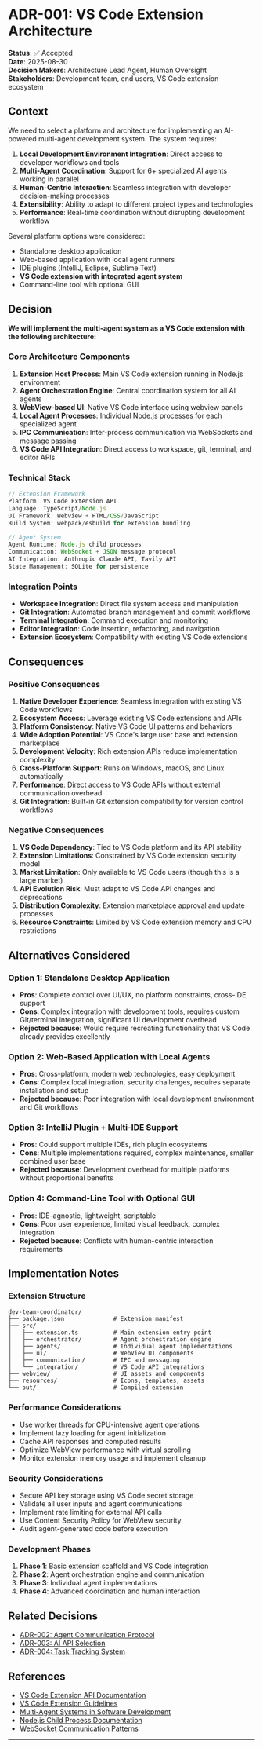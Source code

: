 # ADR-001: VS Code Extension Architecture

**Status**: ✅ Accepted  
**Date**: 2025-08-30  
**Decision Makers**: Architecture Lead Agent, Human Oversight  
**Stakeholders**: Development team, end users, VS Code extension ecosystem  

## Context

We need to select a platform and architecture for implementing an AI-powered multi-agent development system. The system requires:

1. **Local Development Environment Integration**: Direct access to developer workflows and tools
2. **Multi-Agent Coordination**: Support for 6+ specialized AI agents working in parallel
3. **Human-Centric Interaction**: Seamless integration with developer decision-making processes
4. **Extensibility**: Ability to adapt to different project types and technologies
5. **Performance**: Real-time coordination without disrupting development workflow

Several platform options were considered:
- Standalone desktop application
- Web-based application with local agent runners
- IDE plugins (IntelliJ, Eclipse, Sublime Text)
- **VS Code extension with integrated agent system**
- Command-line tool with optional GUI

## Decision

**We will implement the multi-agent system as a VS Code extension with the following architecture:**

### **Core Architecture Components**

1. **Extension Host Process**: Main VS Code extension running in Node.js environment
2. **Agent Orchestration Engine**: Central coordination system for all AI agents
3. **WebView-based UI**: Native VS Code interface using webview panels
4. **Local Agent Processes**: Individual Node.js processes for each specialized agent
5. **IPC Communication**: Inter-process communication via WebSockets and message passing
6. **VS Code API Integration**: Direct access to workspace, git, terminal, and editor APIs

### **Technical Stack**

```typescript
// Extension Framework
Platform: VS Code Extension API
Language: TypeScript/Node.js
UI Framework: Webview + HTML/CSS/JavaScript
Build System: webpack/esbuild for extension bundling

// Agent System
Agent Runtime: Node.js child processes
Communication: WebSocket + JSON message protocol
AI Integration: Anthropic Claude API, Tavily API
State Management: SQLite for persistence
```

### **Integration Points**

- **Workspace Integration**: Direct file system access and manipulation
- **Git Integration**: Automated branch management and commit workflows
- **Terminal Integration**: Command execution and monitoring
- **Editor Integration**: Code insertion, refactoring, and navigation
- **Extension Ecosystem**: Compatibility with existing VS Code extensions

## Consequences

### Positive Consequences

1. **Native Developer Experience**: Seamless integration with existing VS Code workflows
2. **Ecosystem Access**: Leverage existing VS Code extensions and APIs
3. **Platform Consistency**: Native VS Code UI patterns and behaviors
4. **Wide Adoption Potential**: VS Code's large user base and extension marketplace
5. **Development Velocity**: Rich extension APIs reduce implementation complexity
6. **Cross-Platform Support**: Runs on Windows, macOS, and Linux automatically
7. **Performance**: Direct access to VS Code APIs without external communication overhead
8. **Git Integration**: Built-in Git extension compatibility for version control workflows

### Negative Consequences

1. **VS Code Dependency**: Tied to VS Code platform and its API stability
2. **Extension Limitations**: Constrained by VS Code extension security model
3. **Market Limitation**: Only available to VS Code users (though this is a large market)
4. **API Evolution Risk**: Must adapt to VS Code API changes and deprecations
5. **Distribution Complexity**: Extension marketplace approval and update processes
6. **Resource Constraints**: Limited by VS Code extension memory and CPU restrictions

## Alternatives Considered

### Option 1: Standalone Desktop Application
- **Pros**: Complete control over UI/UX, no platform constraints, cross-IDE support
- **Cons**: Complex integration with development tools, requires custom Git/terminal integration, significant UI development overhead
- **Rejected because**: Would require recreating functionality that VS Code already provides excellently

### Option 2: Web-Based Application with Local Agents
- **Pros**: Cross-platform, modern web technologies, easy deployment
- **Cons**: Complex local integration, security challenges, requires separate installation and setup
- **Rejected because**: Poor integration with local development environment and Git workflows

### Option 3: IntelliJ Plugin + Multi-IDE Support
- **Pros**: Could support multiple IDEs, rich plugin ecosystems
- **Cons**: Multiple implementations required, complex maintenance, smaller combined user base
- **Rejected because**: Development overhead for multiple platforms without proportional benefits

### Option 4: Command-Line Tool with Optional GUI
- **Pros**: IDE-agnostic, lightweight, scriptable
- **Cons**: Poor user experience, limited visual feedback, complex integration
- **Rejected because**: Conflicts with human-centric interaction requirements

## Implementation Notes

### **Extension Structure**
```
dev-team-coordinator/
├── package.json              # Extension manifest
├── src/
│   ├── extension.ts          # Main extension entry point
│   ├── orchestrator/         # Agent orchestration engine
│   ├── agents/               # Individual agent implementations
│   ├── ui/                   # WebView UI components
│   ├── communication/        # IPC and messaging
│   └── integration/          # VS Code API integrations
├── webview/                  # UI assets and components
├── resources/                # Icons, templates, assets
└── out/                      # Compiled extension
```

### **Performance Considerations**
- Use worker threads for CPU-intensive agent operations
- Implement lazy loading for agent initialization
- Cache API responses and computed results
- Optimize WebView performance with virtual scrolling
- Monitor extension memory usage and implement cleanup

### **Security Considerations**
- Secure API key storage using VS Code secret storage
- Validate all user inputs and agent communications
- Implement rate limiting for external API calls
- Use Content Security Policy for WebView security
- Audit agent-generated code before execution

### **Development Phases**
1. **Phase 1**: Basic extension scaffold and VS Code integration
2. **Phase 2**: Agent orchestration engine and communication
3. **Phase 3**: Individual agent implementations
4. **Phase 4**: Advanced coordination and human interaction

## Related Decisions

- [ADR-002: Agent Communication Protocol](ADR-002-agent-communication-protocol.md)
- [ADR-003: AI API Selection](ADR-003-ai-api-selection.md)
- [ADR-004: Task Tracking System](ADR-004-task-tracking-system.md)

## References

- [VS Code Extension API Documentation](https://code.visualstudio.com/api)
- [VS Code Extension Guidelines](https://code.visualstudio.com/api/references/extension-guidelines)
- [Multi-Agent Systems in Software Development](https://arxiv.org/abs/2305.04648)
- [Node.js Child Process Documentation](https://nodejs.org/api/child_process.html)
- [WebSocket Communication Patterns](https://developer.mozilla.org/en-US/docs/Web/API/WebSockets_API)

---

